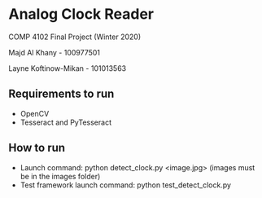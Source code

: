 # Analog Clock Reader
COMP 4102 Final Project (Winter 2020)

Majd Al Khany - 100977501

Layne Koftinow-Mikan - 101013563

## Requirements to run
- OpenCV
- Tesseract and PyTesseract

## How to run
- Launch command: python detect_clock.py <image.jpg> (images must be in the images folder)
- Test framework launch command: python test_detect_clock.py
